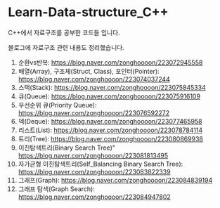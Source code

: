 # Learn-Data-structure_C++
C++에서 자료구조를 공부한 코드들 입니다.

블로그에 자료구조 관련 내용도 정리했습니다.


1. 순환vs반복: https://blog.naver.com/zonghoooon/223072945558
2. 배열(Array), 구조체(Struct, Class), 포인터(Pointer): https://blog.naver.com/zonghoooon/223074037244
3. 스택(Stack): https://blog.naver.com/zonghoooon/223075845334
4. 큐(Queue): https://blog.naver.com/zonghoooon/223075916109
5. 우선순위 큐(Priority Queue): https://blog.naver.com/zonghoooon/223076592272
6. 덱(Deque): https://blog.naver.com/zonghoooon/223077465958
7. 리스트(List): https://blog.naver.com/zonghoooon/223078784114
8. 트리(Tree): https://blog.naver.com/zonghoooon/223080869938
9. 이진탐색트리(Binary Search Tree)" https://blog.naver.com/zonghoooon/223081813495
10. 자가균형 이진탐색트리(Self_Balancing Binary Search Tree): https://blog.naver.com/zonghoooon/223083822339
11. 그래프(Graph): https://blog.naver.com/zonghoooon/223084839194
12. 그래프 탐색(Graph Search): https://blog.naver.com/zonghoooon/223084947802
